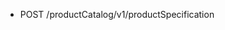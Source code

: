 <!--
    ATTENTION: This file was generated via gradle!
               Do NOT manually edit this file! Any such changes will be overwritten!
-->

* POST /productCatalog/v1/productSpecification
